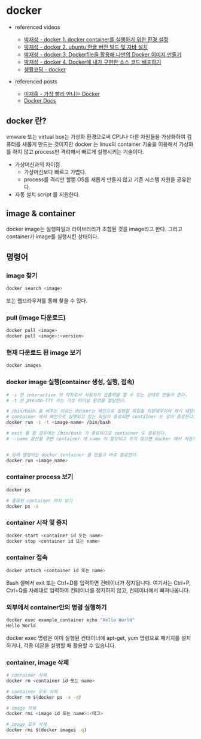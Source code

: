 # docker
- referenced videos
  - [박재성 - docker 1. docker container를 실행하기 위한 환경 설정](https://youtu.be/U_F-eNo3uM0)
  - [박재성 - docker 2. ubuntu 한글 버전 빌드 및 자바 설치](https://youtu.be/2cJnTnBkKac)
  - [박재성 - docker 3. Dockerfile을 활용해 나만의 Docker 이미지 만들기](https://youtu.be/_lM9uotAOmk)
  - [박재성 - docker 4. Docker에 내가 구현한 소스 코드 배포하기](https://youtu.be/E8cdA6ORbSM)
  - [생활코딩 - docker](https://youtu.be/Bhzz9E3xuXY)

- referenced posts
  - [이재홍 - 가장 빨리 만나는 Docker](http://pyrasis.com/docker.html)
  - [Docker Docs](https://docs.docker.com/)

## docker 란?
vmware 또는 virtual box는 가상화 환경으로써 CPU나 다른 자원들을 가상화하여 컴퓨터를 새롭게 만드는 것이지만 
docker 는 linux의 container 기술을 이용해서 가상화를 하지 않고 process만 격리해서 빠르게 실행시키는 기술이다.

- 가상머신과의 차이점
  - 가상머신보다 빠르고 가볍다.
  - process를 격리만 할뿐 OS를 새롭게 만들지 않고 기존 시스템 자원을 공유한다.
- 자동 설치 script 를 지원한다.


## image & container
docker image는 실행파일과 라이브러리가 조합된 것을 image라고 한다.
그리고 container가 image를 실행시킨 상태이다.


## 명령어

### image 찾기
````bash
docker search <image>
````
또는 웹브라우저를 통해 찾을 수 있다.

### pull (image 다운로드)
````bash
docker pull <image>
docker pull <image>:<version>
````

### 현재 다운로드 된 image 보기
````bash
docker images
````

### docker image 실행(container 생성, 실행, 접속)
````bash
# -i 란 interactive 의 약자로서 사용자가 입출력을 할 수 있는 상태로 만들어 준다.
# -t 란 pseudo-TTY 라는 가상 터미널 환경을 할당한다.

# /bin/bash 를 써주는 이유는 docker는 메인으로 실행할 파일을 지정해주어야 하기 때문이다.
# container 에서 메인으로 실행되고 있는 파일이 종료되면 container 도 같이 종료된다.
docker run -i -t <image-name> /bin/bash

# exit 를 할 경우에는 /bin/bash 가 종료되므로 container 도 종료된다.
# --name 옵션을 주면 container 에 name 이 할당되고 주지 않으면 docker 에서 자동적으로 붙여준다.


# 아래 명령어는 docker container 를 만들고 바로 종료한다.
docker run <image_name>
````


### container process 보기
````bash
docker ps

# 종료된 container 까지 보기
docker ps -a
````

### container 시작 및 중지
````bash
docker start <container id 또는 name>
docker stop <container id 또는 name>
````

### container 접속
````bash
docker attach <container id 또는 name>
````
Bash 셸에서 exit 또는 Ctrl+D를 입력하면 컨테이너가 정지됩니다. 
여기서는 Ctrl+P, Ctrl+Q를 차례대로 입력하여 컨테이너를 정지하지 않고, 컨테이너에서 빠져나옵니다.


### 외부에서 container안의 명령 실행하기
````bash
docker exec example_container echo "Hello World"
Hello World
````
docker exec 명령은 이미 실행된 컨테이너에 apt-get, yum 명령으로 패키지를 설치하거나, 각종 데몬을 실행할 때 활용할 수 있습니다.


### container, image 삭제
````bash
# container 삭제
docker rm <container id 또는 name>

# container 모두 삭제
docker rm $(docker ps -a -q)

# image 삭제
docker rmi <image id 또는 name>:<태그>

# image 모두 삭제
docker rmi $(docker images -q)
````